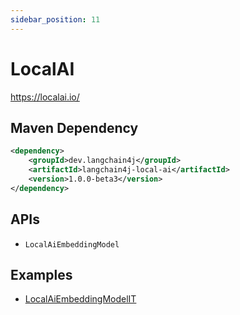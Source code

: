 ```yaml
---
sidebar_position: 11
---
```


# LocalAI

https://localai.io/


## Maven Dependency

```xml
<dependency>
    <groupId>dev.langchain4j</groupId>
    <artifactId>langchain4j-local-ai</artifactId>
    <version>1.0.0-beta3</version>
</dependency>
```

## APIs

- `LocalAiEmbeddingModel`


## Examples

- [LocalAiEmbeddingModelIT](https://github.com/langchain4j/langchain4j/blob/main/langchain4j-local-ai/src/test/java/dev/langchain4j/model/localai/LocalAiEmbeddingModelIT.java)
